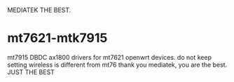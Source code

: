 
MEDIATEK THE BEST.
# mt7621-mtk7915
 mt7915 DBDC ax1800 drivers for mt7621 openwrt devices.
do not keep setting wireless is different from mt76
thank you mediatek, you are the best. JUST THE BEST


